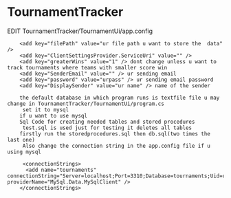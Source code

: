 # TournamentTracker


EDIT TournamentTracker/TournamentUi/app.config  



        <add key="filePath" value="ur file path u want to store the  data" />
        <add key="ClientSettingsProvider.ServiceUri" value="" />
        <add key="greaterWins" value="1" /> dont change unless u want to track tournaments where teams with smaller score win
        <add key="SenderEmail" value="" /> ur sending email
        <add key="password" value="urpass" /> ur sending email password
        <add key="DisplaySender" value="ur name" /> name of the sender 
        
        the default database in which program runs is textfile file u may change in TournamentTracker/TournamentUi/program.cs
         set it to mysql 
        if u want to use mysql 
        Sql Code for creating needed tables and stored procedures
         test.sql is used just for testing it deletes all tables
        firstly run the storedprocedures.sql then db.sql(two times the last one)
         Also change the connection string in the app.config file if u using mysql 
         
         <connectionStrings>
          <add name="tournaments" connectionString="Server=localhost;Port=3310;Database=tournaments;Uid=root;Pwd=1234567890;" providerName="MySql.Data.MySqlClient" />
        </connectionStrings>
      


